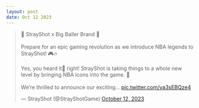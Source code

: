 ```yaml
---
layout: post
date: Oct 12 2023
---
```


<blockquote class="twitter-tweet"><p lang="en" dir="ltr">🚀 StrayShot x Big Baller Brand 🏀<br><br>Prepare for an epic gaming revolution as we introduce NBA legends to StrayShot! 🎮🔥<br><br>Yes, you heard it🤨 right! StrayShot is taking things to a whole new level by bringing NBA icons into the game. 🏀<br><br>We’re thrilled to announce our exciting… <a href="https://t.co/ya3sEBQze4">pic.twitter.com/ya3sEBQze4</a></p>&mdash; StrayShot (@StrayShotGame) <a href="https://twitter.com/StrayShotGame/status/1712509542272008550?ref_src=twsrc%5Etfw">October 12, 2023</a></blockquote> <script async src="https://platform.twitter.com/widgets.js" charset="utf-8"></script>
